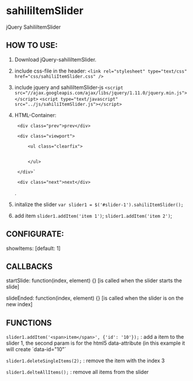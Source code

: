 sahiliItemSlider
================

jQuery SahiliItemSlider

## HOW TO USE:
 
1. Download jQuery-sahiliItemSlider.

2. include css-file in the header: `<link rel="stylesheet" type="text/css" href="css/sahiliItemSlider.css" />`

3. include jquery and sahiliItemSlider-js 
   `<script src="//ajax.googleapis.com/ajax/libs/jquery/1.11.0/jquery.min.js"></script>`
   `<script type="text/javascript" src="../js/sahiliItemSlider.js"></script>`

4. HTML-Container:
   <div class="sahiliItemSlider clearfix" id="slider-1">

        <div class="prev">prev</div>

        <div class="viewport">

            <ul class="clearfix">

                
            </ul>

        </div>`

        <div class="next">next</div>

    </div>.

5. initalize the slider `var slider1 = $('#slider-1').sahiliItemSlider();`

6. add item 
   `slider1.addItem('item 1')`;
   `slider1.addItem('item 2')`;


## CONFIGURATE:
  showItems: [default: 1]
  
## CALLBACKS
  startSlide: function(index, element) {} [is called when the slider starts the slide]
  
  slideEnded: function(index, element) {} [is called when the slider is on the new index]
  
## FUNCTIONS
  `slider1.addItem('<span>item</span>', {'id': '10'});` : add a item to the slider 1, the second param is for the html5 data-attribute (in this example it will create ´data-id="10"´
  
  `slider1.deleteSingleItems(2);` : remove the item with the index 3
  
  `slider1.delteAllItems();` : remove all items from the slider
